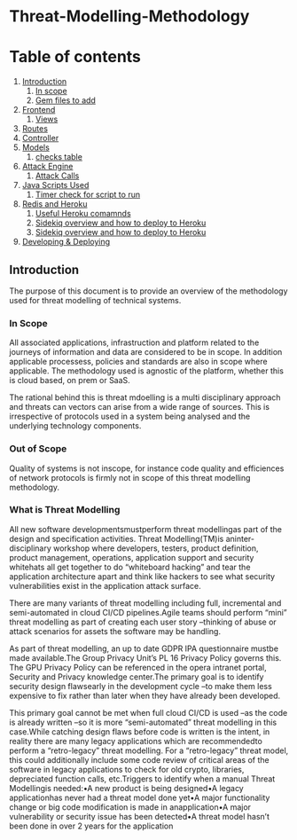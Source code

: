 # Threat-Modelling-Methodology
# Table of contents

1. [Introduction](#overview)
    1. [In scope](#inscope)
    2. [Gem files to add](#gems)
2. [Frontend](#frontend)
    1. [Views](#views)
3. [Routes](#routes)
4. [Controller](#controller)
5. [Models](#model)
    1. [checks table](#checks)
6. [Attack Engine](#attackengine)
    1. [Attack Calls](#attackcalls)
7. [Java Scripts Used](#js)
    1. [Timer check for script to run](#timerjs)
8. [Redis and Heroku](#redisandheroku)
    1. [Useful Heroku comamnds](#herokucommands)
    2. [Sidekiq overview and how to deploy to Heroku](#sidekiq)
    23. [Sidekiq overview and how to deploy to Heroku](#sidekiq)
9. [Developing & Deploying](#developdeploy)

## Introduction
The purpose of this document is to provide an overview of the methodology used for threat modelling of technical systems.
### In Scope <a name="inscope"></a>
All associated applications, infrastruction and platform related to the journeys of information and data are considered to be in scope. In addition applicable processess, policies and standards are also in scope where applicable. The methodology used is agnostic of the platform, whether this is cloud based, on prem or SaaS. <br>

The rational behind this is threat mdoelling is a multi disciplinary approach and threats can vectors can arise from a wide range of sources. This is irrespective of protocols used in a system being analysed and the underlying technology components. 
### Out of Scope <a name="Out of Scope"></a>
Quality of systems is not inscope, for instance code quality and efficiences of network protocols is firmly not in scope of this threat modelling methodology.
### What is Threat Modelling
All new software developmentsmustperform threat modellingas part of the design and specification activities. Threat Modelling(TM)is aninter-disciplinary workshop where developers, testers, product definition, product management, operations, application support and security whitehats all get together to do “whiteboard hacking” and tear the application architecture apart and think like hackers to see what security vulnerabilities exist in the application attack surface.

 There are many variants of threat modelling including full, incremental and semi-automated in cloud CI/CD pipelines.Agile teams should perform “mini” threat modelling as part of creating each user story –thinking of abuse or attack scenarios for assets the software may be handling.

As part of threat modelling, an up to date GDPR IPA questionnaire mustbe made available.The Group Privacy Unit’s PL 16 Privacy Policy governs this. The GPU Privacy Policy can be referenced in the opera intranet portal, Security and Privacy knowledge center.The primary goal is to identify security design flawsearly in the development cycle –to make them less expensive to fix rather than later when they have already been developed. 

This primary  goal cannot be met when full cloud CI/CD is used –as the code is already written –so it is more “semi-automated” threat modelling in this case.While catching design flaws before code is written is the intent, in reality there are many legacy applications which are recommendedto perform a “retro-legacy” threat modelling.  For a “retro-legacy” threat model, this could additionally include some code review of critical areas of the software in legacy applications to check for old crypto, libraries, depreciated function calls, etc.Triggers to identify when a manual Threat Modellingis needed:•A new product is being designed•A legacy applicationhas never had a threat model done yet•A major functionality change or big code modification is made in anapplication•A major vulnerability or security issue has been detected•A threat model hasn’t been done in over 2 years for the application

```bash
